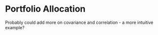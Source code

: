 # Portfolio Allocation
Probably could add more on covariance and correlation - a more intuitive example? 
